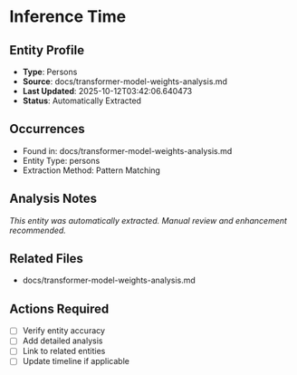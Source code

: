# Inference Time

## Entity Profile
- **Type**: Persons
- **Source**: docs/transformer-model-weights-analysis.md
- **Last Updated**: 2025-10-12T03:42:06.640473
- **Status**: Automatically Extracted

## Occurrences
- Found in: docs/transformer-model-weights-analysis.md
- Entity Type: persons
- Extraction Method: Pattern Matching

## Analysis Notes
*This entity was automatically extracted. Manual review and enhancement recommended.*

## Related Files
- docs/transformer-model-weights-analysis.md

## Actions Required
- [ ] Verify entity accuracy
- [ ] Add detailed analysis
- [ ] Link to related entities
- [ ] Update timeline if applicable
